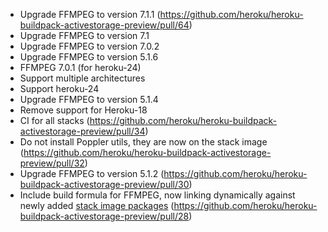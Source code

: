 - Upgrade FFMPEG to version 7.1.1 (https://github.com/heroku/heroku-buildpack-activestorage-preview/pull/64)
- Upgrade FFMPEG to version 7.1
- Upgrade FFMPEG to version 7.0.2
- Upgrade FFMPEG to version 5.1.6
- FFMPEG 7.0.1 (for heroku-24)
- Support multiple architectures
- Support heroku-24
- Upgrade FFMPEG to version 5.1.4
- Remove support for Heroku-18
- CI for all stacks (https://github.com/heroku/heroku-buildpack-activestorage-preview/pull/34)
- Do not install Poppler utils, they are now on the stack image (https://github.com/heroku/heroku-buildpack-activestorage-preview/pull/32)
- Upgrade FFMPEG to version 5.1.2 (https://github.com/heroku/heroku-buildpack-activestorage-preview/pull/30)
- Include build formula for FFMPEG, now linking dynamically against newly added [stack image packages](https://devcenter.heroku.com/changelog-items/2547) (https://github.com/heroku/heroku-buildpack-activestorage-preview/pull/28)
